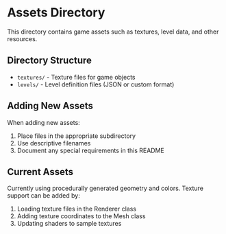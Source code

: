# Assets Directory

This directory contains game assets such as textures, level data, and other resources.

## Directory Structure

- `textures/` - Texture files for game objects
- `levels/` - Level definition files (JSON or custom format)

## Adding New Assets

When adding new assets:
1. Place files in the appropriate subdirectory
2. Use descriptive filenames
3. Document any special requirements in this README

## Current Assets

Currently using procedurally generated geometry and colors. Texture support can be added by:
1. Loading texture files in the Renderer class
2. Adding texture coordinates to the Mesh class
3. Updating shaders to sample textures
